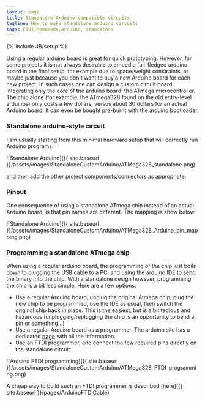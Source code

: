 ```yaml
---
layout: page
title: Standalone Arduino-compatible circuits
tagline: How to make standalone arduino circuits
tags: FTDI,homemade,arduino, standalone
---
```

{% include JB/setup %}

Using a regular arduino board is great for quick prototyping. However, for some projects it is not always desirable to embed a full-fledged arduino board in the final setup, for example due to space/weight constraints, or maybe just because you don't want to buy a new Arduino board for each new project. In such cases one can design a custom circuit board integrating only the core of the arduino board: the ATmega microcontroller. The chip alone (for example, the ATmega328 found on the old entry-level arduinos) only costs a few dollars, versus about 30 dollars for an actual Arduino board. It can even be bought pre-burnt with the arduino bootloader.

### Standalone arduino-style circuit

I am usually starting from this minimal hardware setup that will correctly run Arduino programs:

![Standalone Arduino]({{ site.baseurl }}/assets/images/StandaloneCustomArduino/ATMega328_standalone.png)

and then add the other project components/connectors as appropriate. 

### Pinout

One consequence of using a standalone ATmega chip instead of an actual Arduino board, is that pin names are different. The mapping is show below:

![Standalone Arduino]({{ site.baseurl }}/assets/images/StandaloneCustomArduino/ATMega328_Arduino_pin_mapping.png)

### Programming a standalone ATmega chip

When using a regular arduino board, the programming of the chip just boils down to plugging the USB cable to a PC, and using the arduino IDE to send the binary into the chip. With a standalone design however, programming the chip is a bit less simple. Here are a few options:

* Use a regular Arduino board, unplug the original Atmega chip, plug the new chip to be programmed, use the IDE as usual, then switch the original chip back in place. This is the easiest, but is a bit tedious and hazardous (unplugging/replugging the chip is an opportunity to bend a pin or something...)
* Use a regular Arduino board as a programmer. The arduino site has a dedicated [page](http://arduino.cc/en/Tutorial/ArduinoToBreadboard) with all the information.
* Use an FTDI programmer, and connect the few required pins directly on the standalone circuit:

![Arduino FTDI programming]({{ site.baseurl }}/assets/images/StandaloneCustomArduino/ATMega328_FTDI_programming.png)

A cheap way to build such an FTDI programmer is described [here]({{ site.baseurl }}/pages/ArduinoFTDICable)

